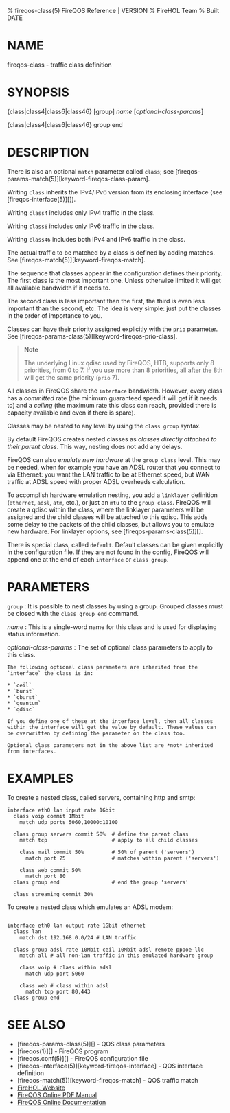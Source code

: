 % fireqos-class(5) FireQOS Reference | VERSION
% FireHOL Team
% Built DATE

# NAME

fireqos-class - traffic class definition

# SYNOPSIS

{class|class4|class6|class46} [group] *name* [*optional-class-params*]

{class|class4|class6|class46} group end

<!--
extra-manpage: fireqos-class46.5
extra-manpage: fireqos-class4.5
extra-manpage: fireqos-class6.5
  -->

# DESCRIPTION

There is also an optional `match` parameter called `class`;
see [fireqos-params-match(5)][keyword-fireqos-class-param].

Writing `class` inherits the IPv4/IPv6 version from its enclosing
interface (see [fireqos-interface(5)][]).

Writing `class4` includes only IPv4 traffic in the class.

Writing `class6` includes only IPv6 traffic in the class.

Writing `class46` includes both IPv4 and IPv6 traffic in the class.

The actual traffic to be matched by a class is defined by adding
matches. See [fireqos-match(5)][keyword-fireqos-match].

The sequence that classes appear in the configuration defines their
priority. The first class is the most important one. Unless otherwise
limited it will get all available bandwidth if it needs to.

The second class is less important than the first, the third is even
less important than the second, etc. The idea is very simple: just put
the classes in the order of importance to you.

Classes can have their priority assigned explicitly with the `prio`
parameter. See [fireqos-params-class(5)][keyword-fireqos-prio-class].

> **Note**
>
> The underlying Linux qdisc used by FireQOS, HTB, supports only 8
> priorities, from 0 to 7. If you use more than 8 priorities, all after
> the 8th will get the same priority (`prio` 7).

All classes in FireQOS share the `interface` bandwidth. However, every
class has a *committed* rate (the minimum guaranteed speed it will get
if it needs to) and a *ceiling* (the maximum rate this class can reach,
provided there is capacity available and even if there is spare).

Classes may be nested to any level by using the `class group` syntax.

By default FireQOS creates nested classes as *classes directly attached
to their parent class*. This way, nesting does not add any delays.

FireQOS can also *emulate new hardware* at the `group class` level. This
may be needed, when for example you have an ADSL router that you connect
to via Ethernet: you want the LAN traffic to be at Ethernet speed, but
WAN traffic at ADSL speed with proper ADSL overheads calculation.

To accomplish hardware emulation nesting, you add a `linklayer`
definition (`ethernet`, `adsl`, `atm`, etc.), or just an `mtu` to the
`group class`. FireQOS will create a qdisc within the class, where the
linklayer parameters will be assigned and the child classes will be
attached to this qdisc. This adds some delay to the packets of the child
classes, but allows you to emulate new hardware. For linklayer options,
see [fireqos-params-class(5)][].

There is special class, called `default`. Default classes can be given
explicitly in the configuration file. If they are not found in the
config, FireQOS will append one at the end of each `interface` or
`class group`.


# PARAMETERS


`group`
:   It is possible to nest classes by using a group. Grouped classes
    must be closed with the `class group end` command.

*name*
:   This is a single-word name for this class and is used for displaying
    status information.

*optional-class-params*
:   The set of optional class parameters to apply to this class.

    The following optional class parameters are inherited from the
    `interface` the class is in:

    * `ceil`
    * `burst`
    * `cburst`
    * `quantum`
    * `qdisc`

    If you define one of these at the interface level, then all classes
    within the interface will get the value by default. These values can
    be overwritten by defining the parameter on the class too.

    Optional class parameters not in the above list are *not* inherited
    from interfaces.

# EXAMPLES

To create a nested class, called servers, containing http and smtp:

~~~~
interface eth0 lan input rate 1Gbit
  class voip commit 1Mbit
    match udp ports 5060,10000:10100

  class group servers commit 50%  # define the parent class
    match tcp                     # apply to all child classes

    class mail commit 50%         # 50% of parent ('servers')
      match port 25               # matches within parent ('servers')

    class web commit 50%
      match port 80
  class group end                 # end the group 'servers'

  class streaming commit 30%
~~~~

To create a nested class which emulates an ADSL modem:

~~~~

interface eth0 lan output rate 1Gbit ethernet
  class lan
    match dst 192.168.0.0/24 # LAN traffic

  class group adsl rate 10Mbit ceil 10Mbit adsl remote pppoe-llc
    match all # all non-lan traffic in this emulated hardware group

    class voip # class within adsl
      match udp port 5060

    class web # class within adsl
      match tcp port 80,443
  class group end
~~~~

# SEE ALSO

* [fireqos-params-class(5)][] - QOS class parameters
* [fireqos(1)][] - FireQOS program
* [fireqos.conf(5)][] - FireQOS configuration file
* [fireqos-interface(5)][keyword-fireqos-interface] - QOS interface definition
* [fireqos-match(5)][keyword-fireqos-match] - QOS traffic match
* [FireHOL Website](http://firehol.org/)
* [FireQOS Online PDF Manual](http://firehol.org/fireqos-manual.pdf)
* [FireQOS Online Documentation](http://firehol.org/documentation/)

